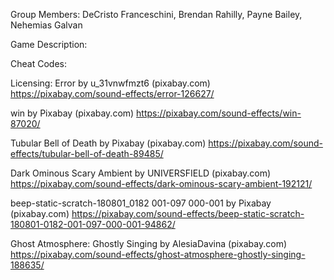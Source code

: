 Group Members: DeCristo Franceschini, Brendan Rahilly, Payne Bailey, Nehemias Galvan

Game Description: 

Cheat Codes:

Licensing: 
Error by u_31vnwfmzt6 (pixabay.com) 
https://pixabay.com/sound-effects/error-126627/

win by Pixabay (pixabay.com) 
https://pixabay.com/sound-effects/win-87020/

Tubular Bell of Death by Pixabay (pixabay.com) 
https://pixabay.com/sound-effects/tubular-bell-of-death-89485/

Dark Ominous Scary Ambient by UNIVERSFIELD (pixabay.com) 
https://pixabay.com/sound-effects/dark-ominous-scary-ambient-192121/

beep-static-scratch-180801_0182 001-097 000-001 by Pixabay (pixabay.com) 
https://pixabay.com/sound-effects/beep-static-scratch-180801-0182-001-097-000-001-94862/

Ghost Atmosphere: Ghostly Singing by AlesiaDavina (pixabay.com) 
https://pixabay.com/sound-effects/ghost-atmosphere-ghostly-singing-188635/

